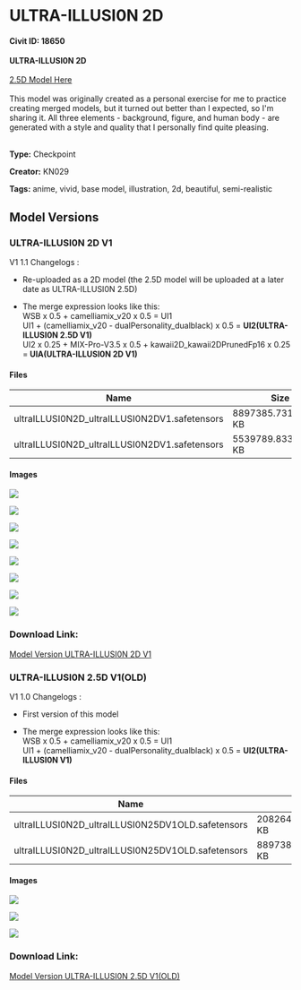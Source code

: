 # ULTRA-ILLUSI0N 2D

#### Civit ID: 18650

<p><strong>ULTRA-ILLUSI0N 2D</strong><br /><br /><a rel="ugc" href="https://civitai.com/models/19015/ultra-illusi0n-25d">2.5D Model Here</a><br /><br />This model was originally created as a personal exercise for me to practice creating merged models, but it turned out better than I expected, so I'm sharing it. All three elements - background, figure, and human body - are generated with a style and quality that I personally find quite pleasing.<br /><br /></p>

**Type:** Checkpoint

**Creator:** KN029

**Tags:** anime, vivid, base model, illustration, 2d, beautiful, semi-realistic

## Model Versions

### ULTRA-ILLUSI0N 2D V1

<p>V1 1.1 Changelogs :</p><ul><li><p>Re-uploaded as a 2D model (the 2.5D model will be uploaded at a later date as ULTRA-ILLUSI0N 2.5D)</p></li><li><p>The merge expression looks like this:<br />WSB x 0.5 + camelliamix_v20 x 0.5 = UI1<br />UI1 + (camelliamix_v20 - dualPersonality_dualblack) x 0.5 = <strong>UI2(ULTRA-ILLUSI0N 2.5D V1)</strong><br />UI2 x 0.25 + MIX-Pro-V3.5 x 0.5 + kawaii2D_kawaii2DPrunedFp16 x 0.25 =<strong> UIA(ULTRA-ILLUSI0N 2D V1)</strong></p></li></ul>

#### Files

| Name | Size | Type | Format | Download Url | AutoV1 | AutoV2 | SHA256 | CRC32 | BLAKE3 |
| --- | --- | --- | --- | --- | --- | --- | --- | --- | --- |
| ultraILLUSI0N2D_ultraILLUSI0N2DV1.safetensors | 8897385.731445312 KB | Model | SafeTensor | https://civitai.com/api/download/models/22551 | 1D2904A6 | 8836292706 | 8836292706BF946F1336A945B59159F6BC82DE77DE6079C7170496C21B3DA432 | E5C792FF | DD202A500B4BEB8A5E5B8F14E81020462DB7E0E08F16D927759EBAA3803056E9 |
| ultraILLUSI0N2D_ultraILLUSI0N2DV1.safetensors | 5539789.833007812 KB | Pruned Model | SafeTensor | https://civitai.com/api/download/models/22551?type=Pruned%20Model&format=SafeTensor&size=pruned&fp=fp16 | 576EC725 | AFF40917D5 | AFF40917D52F45F8EF5AF380AC4E6D5EBF801E9A3134F0544053EE61C7666102 | A5C3C9E5 | BF9FF89219B2CB7C4026ACB46A8978B289F06F84151B3150ED7F52A666DF7AAD |

#### Images

<p><img src="https://image.civitai.com/xG1nkqKTMzGDvpLrqFT7WA/008a223b-30fb-47f7-e8d7-fa315d2a5d00/width=450/242712.jpeg" /></p>

<p><img src="https://image.civitai.com/xG1nkqKTMzGDvpLrqFT7WA/98ee3037-a0dc-461e-2452-e97d104aa400/width=450/242711.jpeg" /></p>

<p><img src="https://image.civitai.com/xG1nkqKTMzGDvpLrqFT7WA/502a62a7-36c9-4e3e-d5f6-7cea73f7c000/width=450/242710.jpeg" /></p>

<p><img src="https://image.civitai.com/xG1nkqKTMzGDvpLrqFT7WA/e347e270-f336-4d07-d705-a1aac96cff00/width=450/242709.jpeg" /></p>

<p><img src="https://image.civitai.com/xG1nkqKTMzGDvpLrqFT7WA/13781e55-26a5-4bde-df9d-7c9c85731b00/width=450/242708.jpeg" /></p>

<p><img src="https://image.civitai.com/xG1nkqKTMzGDvpLrqFT7WA/cb26f1fa-df66-4605-6978-a1e1b32c1a00/width=450/242706.jpeg" /></p>

<p><img src="https://image.civitai.com/xG1nkqKTMzGDvpLrqFT7WA/9b3c6fa3-70a6-497c-23e2-98e47a174a00/width=450/242704.jpeg" /></p>

<p><img src="https://image.civitai.com/xG1nkqKTMzGDvpLrqFT7WA/397f26d3-67a6-455b-266b-b640080f5100/width=450/242703.jpeg" /></p>

### Download Link:

[Model Version ULTRA-ILLUSI0N 2D V1](https://civitai.com/api/download/models/22551)

### ULTRA-ILLUSI0N 2.5D V1(OLD)

<p>V1 1.0 Changelogs :</p><ul><li><p>First version of this model</p></li><li><p>The merge expression looks like this:<br />WSB x 0.5 + camelliamix_v20 x 0.5 = UI1<br />UI1 + (camelliamix_v20 - dualPersonality_dualblack) x 0.5 = <strong>UI2(ULTRA-ILLUSI0N V1)</strong></p></li></ul><p></p>

#### Files

| Name | Size | Type | Format | Download Url | AutoV1 | AutoV2 | SHA256 | CRC32 | BLAKE3 |
| --- | --- | --- | --- | --- | --- | --- | --- | --- | --- |
| ultraILLUSI0N2D_ultraILLUSI0N25DV1OLD.safetensors | 2082642.022460938 KB | Pruned Model | SafeTensor | https://civitai.com/api/download/models/22134?type=Pruned%20Model&format=SafeTensor&size=pruned&fp=fp16 | 6FC80ED5 | C227DE9F41 | C227DE9F4164404F3513E15D20A124A44541942724DFCF8786C922207BB76BFA | A4F30836 | 790BA2AA491F6E380A68A745608F374C7E28D98FE13344821CEFBF29F505E43A |
| ultraILLUSI0N2D_ultraILLUSI0N25DV1OLD.safetensors | 8897385.731445312 KB | Model | SafeTensor | https://civitai.com/api/download/models/22134 | 0EEE1D48 | 71DFD54EDC | 71DFD54EDC245E9A967C87A093768D5E34581D4ADA7AA3AB4AA377C0A206EAB4 | 53E419EE | 773759CCEAFCB5092F71CD8827AB67FD521986A15C8D9F090FEEF0436CFE2C77 |

#### Images

<p><img src="https://image.civitai.com/xG1nkqKTMzGDvpLrqFT7WA/360dd053-afe4-4082-9b62-1477de279f00/width=450/242734.jpeg" /></p>

<p><img src="https://image.civitai.com/xG1nkqKTMzGDvpLrqFT7WA/16669d35-ddf6-49a7-d2ee-c478a82b4b00/width=450/242733.jpeg" /></p>

<p><img src="https://image.civitai.com/xG1nkqKTMzGDvpLrqFT7WA/4f0b033d-03dc-456c-412e-da4280a39c00/width=450/237235.jpeg" /></p>

### Download Link:

[Model Version ULTRA-ILLUSI0N 2.5D V1(OLD)](https://civitai.com/api/download/models/22134)

